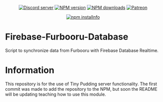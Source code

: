 <div align="center">
<p>
    <a href="https://discord.gg/TgHdvJd"><img src="https://img.shields.io/discord/413193536188579841?color=7289da&logo=discord&logoColor=white" alt="Discord server" /></a>
    <a href="https://www.npmjs.com/package/@tinypudding/firebase-furbooru-database"><img src="https://img.shields.io/npm/v/@tinypudding/firebase-furbooru-database.svg?maxAge=3600" alt="NPM version" /></a>
    <a href="https://www.npmjs.com/package/@tinypudding/firebase-furbooru-database"><img src="https://img.shields.io/npm/dt/@tinypudding/firebase-furbooru-database.svg?maxAge=3600" alt="NPM downloads" /></a>
    <a href="https://www.patreon.com/JasminDreasond"><img src="https://img.shields.io/badge/donate-patreon-F96854.svg" alt="Patreon" /></a>
</p>
<p>
    <a href="https://nodei.co/npm/@tinypudding/firebase-furbooru-database/"><img src="https://nodei.co/npm/@tinypudding/firebase-furbooru-database.png?downloads=true&stars=true" alt="npm installnfo" /></a>
</p>
</div>

# Firebase-Furbooru-Database
Script to synchronize data from Furbooru with Firebase Database Realtime.

# Information
This repository is for the use of Tiny Pudding server functionality. The first commit was made to add the repository to the NPM, but soon the README will be updating teaching how to use this module.

